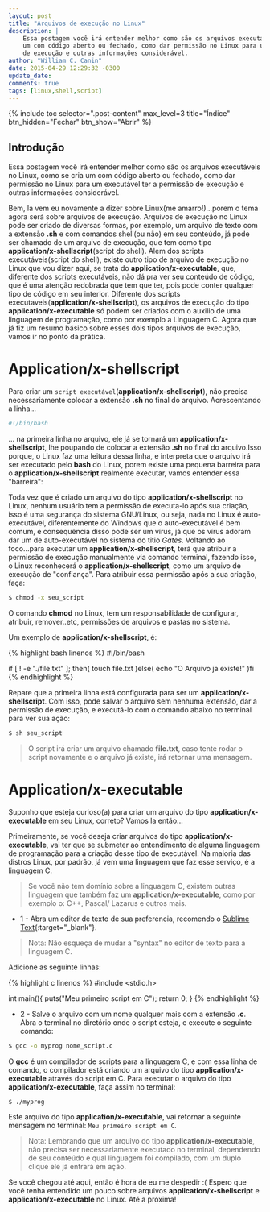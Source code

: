 ```yaml
---
layout: post
title: "Arquivos de execução no Linux"
description: |
    Essa postagem você irá entender melhor como são os arquivos executáveis no Linux, como se cria
    um com código aberto ou fechado, como dar permissão no Linux para um executável ter a permissão
    de execução e outras informações considerável.
author: "William C. Canin"
date: 2015-04-29 12:29:32 -0300
update_date:
comments: true
tags: [linux,shell,script]
---
```


{% include toc selector=".post-content" max_level=3 title="Índice" btn_hidden="Fechar" btn_show="Abrir" %}

## Introdução

Essa postagem você irá entender melhor como são os arquivos executáveis no Linux, como se cria um com código aberto ou fechado, como dar permissão no Linux para um executável ter a permissão de execução e outras informações considerável.

Bem, la vem eu novamente a dizer sobre Linux(me amarro!)...porem o tema agora será sobre arquivos de execução.
Arquivos de execução no Linux pode ser criado de diversas formas, por exemplo, um arquivo de texto com a extensão **.sh** e com comandos shell(ou não) em seu conteúdo, já pode ser chamado de um arquivo de execução, que tem como tipo **application/x-shellscript**(script do shell).
Alem dos scripts executáveis(script do shell), existe outro tipo de arquivo de execução no Linux que vou dizer aqui, se trata do **application/x-executable**, que, diferente dos scripts executáveis, não dá pra ver seu conteúdo de código, que é uma atenção redobrada que tem que ter, pois pode conter qualquer tipo de código em seu interior.
Diferente dos scripts executaveis(**application/x-shellscript**), os arquivos de execução do tipo **application/x-executable** só podem ser criados com o auxilio de uma linguagem de programação, como por exemplo a Linguagem C.
Agora que já fiz um resumo básico sobre esses dois tipos arquivos de execução, vamos ir no ponto da prática.

# Application/x-shellscript

Para criar um `script executável`(**application/x-shellscript**), não precisa necessariamente colocar a extensão **.sh** no final do arquivo.
Acrescentando a linha...

```bash
#!/bin/bash
```

... na primeira linha no arquivo, ele já se tornará um **application/x-shellscript**, lhe poupando de colocar a extensão **.sh** no final do arquivo.Isso porque, o Linux faz uma leitura dessa linha, e interpreta que o arquivo irá ser executado pelo **bash** do Linux, porem existe uma pequena barreira para o **application/x-shellscript** realmente executar, vamos entender essa "barreira":

Toda vez que é criado um arquivo do tipo **application/x-shellscript** no Linux, nenhum usuário tem a permissão de executa-lo após sua criação, isso é uma segurança do sistema GNU/Linux, ou seja, nada no Linux é auto-executável, diferentemente do Windows que o auto-executável é bem comum, e consequência disso pode ser um vírus, já que os vírus adoram dar um de auto-executável no sistema do titio *Gates*.
Voltando ao foco...para executar um **application/x-shellscript**, terá que atribuir a permissão de execução manualmente via comando terminal, fazendo isso, o Linux reconhecerá o **application/x-shellscript**, como um arquivo de execução de "confiança". Para atribuir essa permissão após a sua criação, faça:

```bash
$ chmod -x seu_script
```

O comando **chmod** no Linux, tem um responsabilidade de configurar, atribuir, remover..etc, permissões de arquivos e pastas no sistema.

Um exemplo de **application/x-shellscript**, é:

{% highlight bash linenos %}
#!/bin/bash

if [ ! -e "./file.txt" ]; then(
    touch file.txt
)else(
    echo "O Arquivo ja existe!"
)fi
{% endhighlight %}

Repare que a primeira linha está configurada para ser um **application/x-shellscript**. Com isso, pode salvar o arquivo sem nenhuma extensão, dar a permissão de execução, e executá-lo com o comando abaixo no terminal para ver sua ação:

```bash
$ sh seu_script
```

> O script irá criar um arquivo chamado **file.txt**, caso tente rodar o script novamente e o arquivo já existe, irá retornar uma mensagem.

# Application/x-executable

Suponho que esteja curioso(a) para criar um arquivo do tipo **application/x-executable** em seu Linux, correto? Vamos la então...

Primeiramente, se você deseja criar arquivos do tipo **application/x-executable**, vai ter que se submeter ao entendimento de alguma linguagem de programação para a criação desse tipo de executável. Na maioria das distros Linux, por padrão, já vem uma linguagem que faz esse serviço, é a linguagem C.

> Se você não tem domínio sobre a linguagem C, existem outras linguagem que
> também faz um **application/x-executable**, como por exemplo o: C++, Pascal/
> Lazarus e outros mais.

* 1 - Abra um editor de texto de sua preferencia, recomendo o [Sublime Text](http://www.sublimetext.com/){:target="_blank"}.

> Nota: Não esqueça de mudar a "syntax" no editor de texto para a linguagem C.

Adicione as seguinte linhas:

{% highlight c linenos %}
#include <stdio.h>

int main(){
    puts("Meu primeiro script em C");
    return 0;
}
{% endhighlight %}

* 2 - Salve o arquivo com um nome qualquer mais com a extensão **.c**. Abra o terminal no diretório onde o script esteja, e execute o seguinte comando:

```bash
$ gcc -o myprog nome_script.c
```

O **gcc** é um compilador de scripts para a linguagem C, e com essa linha de comando, o compilador está criando um arquivo do tipo **application/x-executable** através do script em C.
Para executar o arquivo do tipo **application/x-executable**, faça assim no terminal:

```bash
$ ./myprog
```

Este arquivo do tipo **application/x-executable**, vai retornar a seguinte mensagem no terminal: `Meu primeiro script em C`.

> Nota: Lembrando que um arquivo do tipo **application/x-executable**, não precisa ser necessariamente executado no terminal, dependendo de seu conteúdo e qual linguagem foi compilado, com um duplo clique ele já entrará em ação.


Se você chegou até aqui, então é hora de eu me despedir :(
Espero que você tenha entendido um pouco sobre arquivos **application/x-shellscript** e **application/x-executable** no Linux.
Até a próxima!

